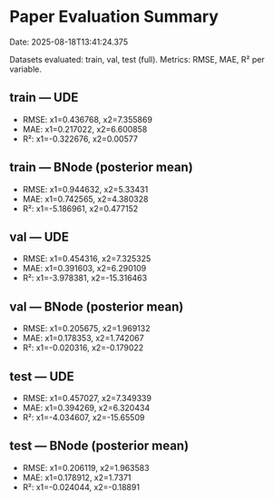 # Paper Evaluation Summary

Date: 2025-08-18T13:41:24.375

Datasets evaluated: train, val, test (full). Metrics: RMSE, MAE, R² per variable.

## train — UDE
- RMSE: x1=0.436768, x2=7.355869
- MAE:  x1=0.217022, x2=6.600858
- R²:   x1=-0.322676, x2=0.00577

## train — BNode (posterior mean)
- RMSE: x1=0.944632, x2=5.33431
- MAE:  x1=0.742565, x2=4.380328
- R²:   x1=-5.186961, x2=0.477152

## val — UDE
- RMSE: x1=0.454316, x2=7.325325
- MAE:  x1=0.391603, x2=6.290109
- R²:   x1=-3.978381, x2=-15.316463

## val — BNode (posterior mean)
- RMSE: x1=0.205675, x2=1.969132
- MAE:  x1=0.178353, x2=1.742067
- R²:   x1=-0.020316, x2=-0.179022

## test — UDE
- RMSE: x1=0.457027, x2=7.349339
- MAE:  x1=0.394269, x2=6.320434
- R²:   x1=-4.034607, x2=-15.65509

## test — BNode (posterior mean)
- RMSE: x1=0.206119, x2=1.963583
- MAE:  x1=0.178912, x2=1.7371
- R²:   x1=-0.024044, x2=-0.18891

